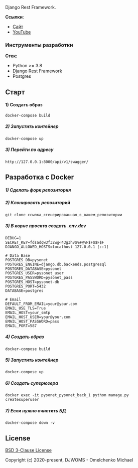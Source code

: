 Django Rest Framework.

**Ссылки**:
- [Сайт](https://djangochannel.com)
- [YouTube](https://www.youtube.com/playlist?list=PLF-NY6ldwAWqSxUpnTBObEP21cFQxNJ7C)
### Инструменты разработки

**Стек:**
- Python >= 3.8
- Django Rest Framework
- Postgres

## Старт

#### 1) Создать образ

    docker-compose build

##### 2) Запустить контейнер

    docker-compose up
    
##### 3) Перейти по адресу

    http://127.0.0.1:8000/api/v1/swagger/

## Разработка с Docker

##### 1) Сделать форк репозитория

##### 2) Клонировать репозиторий

    git clone ссылка_сгенерированная_в_вашем_репозитории

##### 3) В корне проекта создать .env.dev

    DEBUG=1
    SECRET_KEY=fdsadqw3f32wg<43g3hv$%#@%F$F$$F$F
    DJANGO_ALLOWED_HOSTS=localhost 127.0.0.1 [::1]
    
    # Data Base
    POSTGRES_DB=pysonet
    POSTGRES_ENGINE=django.db.backends.postgresql
    POSTGRES_DATABASE=pysonet
    POSTGRES_USER=pysonet_user
    POSTGRES_PASSWORD=pysonet_pass
    POSTGRES_HOST=pysonet-db
    POSTGRES_PORT=5432
    DATABASE=postgres

    # Email
    DEFAULT_FROM_EMAIL=your@your.com
    EMAIL_USE_TLS=True
    EMAIL_HOST=your_smtp
    EMAIL_HOST_USER=your@your.com
    EMAIL_HOST_PASSWORD=pass
    EMAIL_PORT=587
    
##### 4) Создать образ

    docker-compose build

##### 5) Запустить контейнер

    docker-compose up
    
##### 6) Создать суперюзера

    docker exec -it pysonet_pysonet_back_1 python manage.py createsuperuser
                                                        
##### 7) Если нужно очистить БД

    docker-compose down -v
 
## License

[BSD 3-Clause License](https://opensource.org/licenses/BSD-3-Clause)

Copyright (c) 2020-present, DJWOMS - Omelchenko Michael




